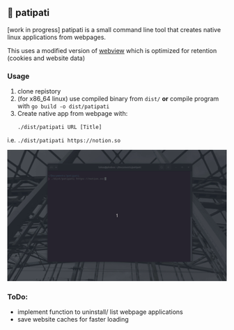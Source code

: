 ## 🍤 patipati

[work in progress]
patipati is a small command line tool that creates native linux applications from webpages.

This uses a modified version of [webview](https://github.com/zserge/webview) which is optimized for retention (cookies and website data)

### Usage

1. clone repistory
2. (for x86_64 linux) use compiled binary from `dist/` **or** compile program with `go build -o dist/patipati`
3. Create native app from webpage with:
    ```
    ./dist/patipati URL [Title]
    ```
i.e. `./dist/patipati https://notion.so`

![demo gif](https://raw.githubusercontent.com/stereolith/patipati/master/docs/demo.gif)

### ToDo:
* implement function to uninstall/ list webpage applications
* save website caches for faster loading